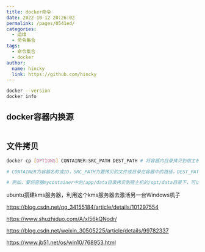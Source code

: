 ```yaml
---
title: docker命令
date: 2022-10-12 20:26:02
permalink: /pages/0541ed/
categories: 
  - 运维
  - 命令集合
tags: 
  - 命令集合
  - docker
author: 
  name: hincky
  link: https://github.com/hincky
---
```


```bash
docker --version
docker info

```

## docker容器内换源

```sh

```

## 文件拷贝


```sh
docker cp [OPTIONS] CONTAINER:SRC_PATH DEST_PATH # 将容器内目录拷贝到宿主机上

# CONTAINER为容器名称或ID，SRC_PATH为要拷贝的文件或目录在容器中的路径，DEST_PATH为目标路径，即拷贝后在宿主机上保存的路径。

# 例如，要将容器mycontainer中的/app/data目录拷贝到宿主机的/opt/data目录下，可以执行以下命令：
```

ubuntu搭建kms服务器，利用这个kms服务器去激活另一台Windows机子

https://blog.csdn.net/qq_34155184/article/details/101297554

https://www.shuzhiduo.com/A/xl56kQNodr/

https://blog.csdn.net/weixin_30505225/article/details/99782337

https://www.jb51.net/os/win10/768953.html


